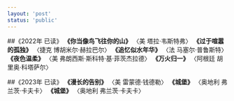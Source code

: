 ```yaml
---
layout: 'post'
status: 'public'
---
```


<audio src="https://inz.oss-cn-beijing.aliyuncs.com/Audios/320kbit/MayPiano%20-%20g%E5%B0%8F%E8%B0%83%E5%B7%B4%E8%B5%AB%E5%B9%B3%E5%9D%87%E5%BE%8B%E5%8F%98%E5%A5%8F%E6%9B%B2MayPiano.mp3" autoplay loop></audio>

##《2022年 已读》
**《你当像鸟飞往你的山》** 〈美 塔拉·韦斯特弗〉
**《过于喧嚣的孤独》** 〈捷克 博胡米尔·赫拉巴尔〉
**《追忆似水年华》** 〈法 马塞尔·普鲁斯特〉
**《夜色温柔》** 〈美 弗朗西斯·斯科特·基·菲茨杰拉德〉
**《万火归一》** 〈阿根廷 胡里奥·科塔萨尔〉

##《2023年 已读》
**《漫长的告别》** 〈美 雷蒙德·钱德勒〉
**《城堡》** 〈奥地利 弗兰茨·卡夫卡〉
**《城堡》** 〈奥地利 弗兰茨·卡夫卡〉